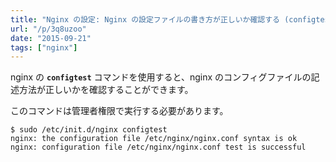 ```yaml
---
title: "Nginx の設定: Nginx の設定ファイルの書き方が正しいか確認する (configtest)"
url: "/p/3q8uzoo"
date: "2015-09-21"
tags: ["nginx"]
---
```


nginx の **`configtest`** コマンドを使用すると、nginx のコンフィグファイルの記述方法が正しいかを確認することができます。

このコマンドは管理者権限で実行する必要があります。

```
$ sudo /etc/init.d/nginx configtest
nginx: the configuration file /etc/nginx/nginx.conf syntax is ok
nginx: configuration file /etc/nginx/nginx.conf test is successful
```

